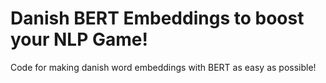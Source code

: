 # Danish BERT Embeddings to boost your NLP Game!
Code for making danish word embeddings with BERT as easy as possible!
